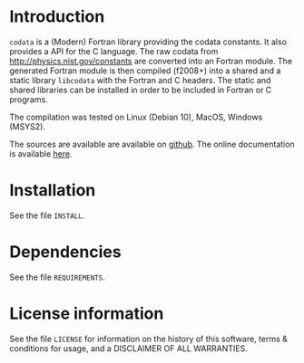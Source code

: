 # Introduction

`codata` is a (Modern) Fortran library providing the codata constants.
It also provides a API for the C language. 
The raw codata from http://physics.nist.gov/constants are converted into an Fortran module. 
The generated Fortran module is then compiled (f2008+) into a shared and a static library `libcodata` with the Fortran and C headers.
The static and shared libraries can be installed in order to be included in Fortran or C programs.

The compilation was tested on Linux (Debian 10), MacOS, Windows (MSYS2).

The sources are available are available on [github](https://github.com/MilanSkocic/codata).
The online documentation is available [here](https://milanskocic.github.io/codata/index.html).


# Installation

See the file `INSTALL`. 


# Dependencies

See the file `REQUIREMENTS`.


# License information

See the file `LICENSE` for information on the history of this
software, terms & conditions for usage, and a DISCLAIMER OF ALL
WARRANTIES.

